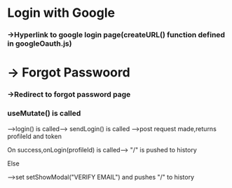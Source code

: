 # Login with Google

### ->Hyperlink to google login page(createURL() function defined in googleOauth.js)




# -> Forgot Passwoord

### ->Redirect to forgot password page

### useMutate() is called 
-->login() is called--> sendLogin() is called -->post request made,returns profileId and token

On success,onLogin(profileId) is called-->  "/" is pushed to history     

Else  

-->set setShowModal("VERIFY EMAIL") and pushes "/" to history
            


